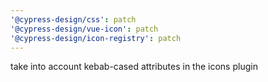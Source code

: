 ```yaml
---
'@cypress-design/css': patch
'@cypress-design/vue-icon': patch
'@cypress-design/icon-registry': patch
---
```


take into account kebab-cased attributes in the icons plugin
